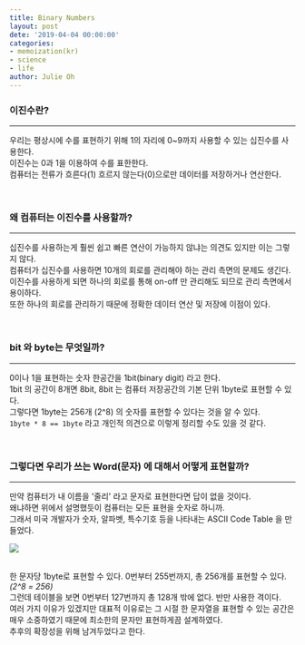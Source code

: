 ```yaml
---
title: Binary Numbers
layout: post
dete: '2019-04-04 00:00:00'
categories:
- memoization(kr)
- science
- life
author: Julie Oh
---
```


### 이진수란? 
-------------


우리는 평상시에 수를 표현하기 위해 1의 자리에 0~9까지 사용할 수 있는 십진수를 사용한다.
<br>이진수는 0과 1을 이용하여 수를 표한한다.
<br>컴퓨터는 전류가 흐른다(1) 흐르지 않는다(0)으로만 데이터를 저장하거나 연산한다.

<br>

### 왜 컴퓨터는 이진수를 사용할까?
--------------

십진수를 사용하는게 훨씬 쉽고 빠른 연산이 가능하지 않냐는 의견도 있지만 이는 그렇지 않다.
<br>컴퓨터가 십진수를 사용하면 10개의 회로를 관리해야 하는 관리 측면의 문제도 생긴다.
<br>이진수를 사용하게 되면 하나의 회로를 통해 on-off 만 관리해도 되므로 관리 측면에서 용이하다.
<br>또한 하나의 회로를 관리하기 때문에 정확한 데이터 연산 및 저장에 이점이 있다.

<br>

### bit 와 byte는 무엇일까?
----------------

0이나 1을 표현하는 숫자 한공간을 1bit(binary digit) 라고 한다.
<br>1bit 의 공간이 8개면 8bit, 8bit 는 컴퓨터 저장공간의 기본 단위 1byte로 표현할 수 있다.
<br>그렇다면 1byte는 256개 (2^8) 의 숫자를 표현할 수 있다는 것을 알 수 있다. 
<br>```1byte * 8 == 1byte```  라고 개인적 의견으로 이렇게 정리할 수도 있을 것 같다.

<br>

### 그렇다면 우리가 쓰는 Word(문자) 에 대해서 어떻게 표현할까?
----------------

만약 컴퓨터가 내 이름을 '줄리' 라고 문자로 표현한다면 답이 없을 것이다.
<br>왜냐하면 위에서 설명했듯이 컴퓨터는 모든 표현을 숫자로 하니까.
<br>그래서 미국 개발자가 숫자, 알파벳, 특수기호 등을 나타내는 ASCII Code Table 을 만들었다.

![](http://durofy.com/wp-content/uploads/2012/10/1000px-Ascii_Table-nocolor.svg_-940x654.png)

<br>한 문자당 1byte로 표현할 수 있다. 0번부터 255번까지, 총 256개를 표현할 수 있다. _(2^8 = 256)_
<br>그런데 테이블을 보면 0번부터 127번까지 총 128개 밖에 없다. 반만 사용한 격이다.
<br>여러 가지 이유가 있겠지만 대표적 이유로는 그 시절 한 문자열을 표현할 수 있는 공간은 매우 소중하였기 때문에 최소한의 문자만 표현하게끔 설계하였다. 
<br>추후의 확장성을 위해 남겨두었다고 한다.